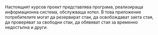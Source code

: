 Настоящият курсов проект представлява програма, реализираща информационна система, обслужваща хотел. В това приложение потребителите могат да резервират стаи, да освобождават заета стая, да проверяват за свободни стаи, да обявяват стая за временно недостъпна и други. 
